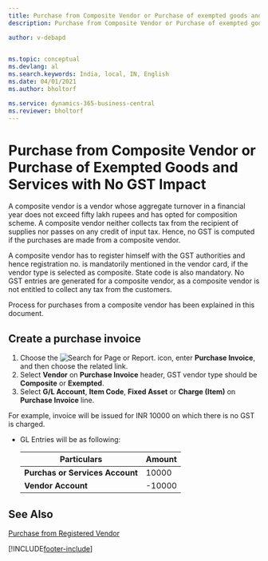 ```yaml
---
title: Purchase from Composite Vendor or Purchase of exempted goods and services with no GST Impact
description: Purchase from Composite Vendor or Purchase of exempted goods and services with no GST Impact

author: v-debapd

    
ms.topic: conceptual
ms.devlang: al
ms.search.keywords: India, local, IN, English
ms.date: 04/01/2021
ms.author: bholtorf

ms.service: dynamics-365-business-central
ms.reviewer: bholtorf
---
```

# Purchase from Composite Vendor or Purchase of Exempted Goods and Services with No GST Impact


A composite vendor is a vendor whose aggregate turnover in a financial year does not exceed fifty lakh rupees and has opted for composition scheme. A composite vendor neither collects tax from the recipient of supplies nor passes on any credit of input tax. Hence, no GST is computed if the purchases are made from a composite vendor. 

A composite vendor has to register himself with the GST authorities and hence registration no. is mandatorily mentioned in the vendor card, if the vendor type is selected as composite. State code is also mandatory. No GST entries are generated for a composite vendor, as a composite vendor is not entitled to collect any tax from the customers. 

Process for purchases from a composite vendor has been explained in this document.

## Create a purchase invoice

1. Choose the ![Search for Page or Report.](image/search_small.png "Search for Page or Report icon") icon, enter **Purchase Invoice**, and then choose the related link.
2. Select **Vendor** on **Purchase Invoice** header, GST vendor type should be **Composite** or **Exempted**.
3. Select **G/L Account**, **Item Code**, **Fixed Asset** or **Charge (Item)** on **Purchase Invoice** line.

For example, invoice will be issued for INR 10000 on which there is no GST is charged.

- GL Entries will be as following:
    
    |Particulars|Amount|
    |----------------------------------|---------------------------------------|  
    |**Purchas or Services Account**|10000|  
    |**Vendor Account**|-10000|








## See Also 
[Purchase from Registered Vendor](GST-Purchase-from-Registered-Vendor.md)































[!INCLUDE[footer-include](../../includes/footer-banner.md)]